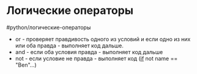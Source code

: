 # Логические операторы
#python/логические-операторы
- or - проверяет правдивость одного из условий и если одно из них или оба правда - выполняет код дальше.
- and - если оба условия правда - выполняет код дальше
- not - если условие не правда - выполняет код ([if](python-if-then.md) not name == "Ben"...)